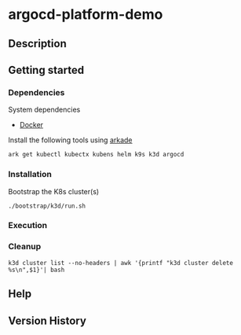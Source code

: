 # argocd-platform-demo

## Description

## Getting started

### Dependencies

System dependencies

* [Docker](https://docs.docker.com/engine/install/ubuntu/)

Install the following tools using [arkade](https://github.com/alexellis/arkade)

```
ark get kubectl kubectx kubens helm k9s k3d argocd
```

### Installation

Bootstrap the K8s cluster(s)

```
./bootstrap/k3d/run.sh
```

### Execution

### Cleanup

```
k3d cluster list --no-headers | awk '{printf "k3d cluster delete %s\n",$1}'| bash
```

## Help

## Version History